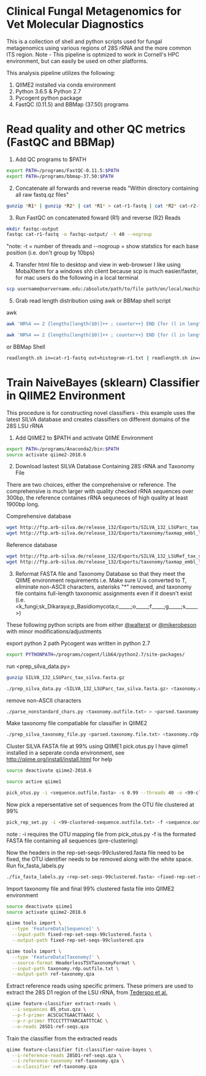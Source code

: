 # Clinical Fungal Metagenomics for Vet Molecular Diagnostics
This is a collection of shell and python scripts used for fungal metagenomics using various regions of 28S rRNA
and the more common ITS region. Note -  This pipeline is optmized to work in Cornell's HPC environment, but can
easily be used on other platforms.

This analysis pipeline utilizes the following:
1. QIIME2 installed via conda environment
2. Python 3.6.5 & Python 2.7
3. Pycogent python package
4. FastQC (0.11.5) and BBMap (37.50) programs

# Read quality and other QC metrics (FastQC and BBMap)
1. Add QC programs to $PATH

```bash
export PATH=/programs/FastQC-0.11.5:$PATH
export PATH=/programs/bbmap-37.50:$PATH
```
2. Concatenate all forwards and reverse reads
"Within directory containing all raw fastq.qz files" 
```bash
gunzip *R1* | gunzip *R2* | cat *R1* > cat-r1-fastq | cat *R2* cat-r2-fastq
```
3. Run FastQC on concatenated foward (R1) and reverse (R2) Reads
```bash
mkdir fastqc-output
fastqc cat-r1-fastq -o fastqc-output/ -t 40 --nogroup
```
 "note: -t = number of threads and --nogroup = show statstics for each base position (i.e. don't group by 10bps)
    
4. Transfer html file to desktop and view in web-browser
 I like using MobaXterm for a windows shh client because scp is much easier/faster, for mac users do the following in a local terminal
```bash
scp username@servername.edu:/absolute/path/to/file path/on/local/machine/
```
 
5. Grab read length distribution using awk or BBMap shell script

awk
```bash
awk 'NR%4 == 2 {lengths[length($0)]++ ; counter++} END {for (l in lengths) {print l, lengths[l]}; print "total reads: " counter}' cat-r1.fastq > readlength-r1.txt

awk 'NR%4 == 2 {lengths[length($0)]++ ; counter++} END {for (l in lengths) {print l, lengths[l]}; print "total reads: " counter}' cat-r2.fastq > readlength-r2.txt
```
or BBMap Shell
```bash
readlength.sh in=cat-r1-fastq out=histogram-r1.txt | readlength.sh in=cat-r2-fastq out=histogram-r2.txt
``` 

# Train NaiveBayes (sklearn) Classifier in QIIME2 Environment
 This procedure is for constructing novel classifiers - this example uses the latest SILVA database and creates classifiers on different domains of the 28S LSU rRNA

1. Add QIIME2 to $PATH and activate QIIME Environment
```bash
export PATH=/programs/Anaconda2/bin:$PATH
source activate qiime2-2018.6 
```

2. Download lastest SILVA Database Containing 28S rRNA and Taxonomy File

 There are two choices, either the comprehensive or reference. The comprehensive is much larger with quality checked rRNA sequences over 300bp,
 the reference containes rRNA sequneces of high quality at least 1900bp long.  

Comprehensive database
```bash
wget http://ftp.arb-silva.de/release_132/Exports/SILVA_132_LSUParc_tax_silva.fasta.gz  
wget http://ftp.arb-silva.de/release_132/Exports/taxonomy/taxmap_embl_lsu_parc_132.txt.gz
```

Reference database
```bash
wget http://ftp.arb-silva.de/release_132/Exports/SILVA_132_LSURef_tax_silva.fasta.gz
wget http://ftp.arb-silva.de/release_132/Exports/taxonomy/taxmap_embl_lsu_parc_132.txt.gz
```


3. Reformat FASTA file and Taxonomy Database so that they meet the QIIME environment requirements 
 i.e. Make sure U is converted to T, eliminate non-ASCII characters, asterisks "*" removed, and taxonomy file contains full-length taxonomic assignments even if it doesn't exist (i.e. <k_fungi;sk_Dikaraya;p_Basidiomycota;c_____;o_____;f_____;g_____;s_____>)

These following python scripts are from either [@walterst](https://gist.github.com/walterst) or [@mikerobeson](https://github.com/mikerobeson/Misc_Code/tree/master/SILVA_to_RDP) with minor modifications/adjustments

export python 2 path Pycogent was written in python 2.7
```bash
export PYTHONPATH=/programs/cogent/lib64/python2.7/site-packages/
```

run <prep_silva_data.py>
```bash
gunzip SILVA_132_LSUParc_tax_silva.fasta.gz

./prep_silva_data.py <SILVA_132_LSUParc_tax_silva.fasta.gz> <taxonomy.outfile.txt> <sequence.outfile.fasta>
```

remove non-ASCII characters
```bash
./parse_nonstandard_chars.py <taxonomy.outfile.txt> > <parsed.taxonomy.file.txt>
```

Make taxonomy file compatiable for classifier in QIIME2
```bash
./prep_silva_taxonomy_file.py <parsed.taxonomy.file.txt> <taxonomy.rdp.outfile.txt>
```

Cluster SILVA FASTA file at 99% using QIIME1 pick.otus.py
 I have qiime1 installed in a seperate conda environment, see http://qiime.org/install/install.html for help
```bash
source deactivate qiime2-2018.6

source active qiime1

pick_otus.py -i <sequence.outfile.fasta> -s 0.99 --threads 40 -o <99-clustered-sequence.outfile>
```

Now pick a repersentative set of sequences from the OTU file clustered at 99%
```bash
pick_rep_set.py -i <99-clustered-sequence.outfile.txt> -f <sequence.outfile.fasta> -o <rep-set-seqs-99clustered.fasta>
```
note : -i requires the OTU mapping file from pick_otus.py -f is the formated FASTA file containing all sequences (pre-clustering)

Now the headers in the rep-set-seqs-99clustered.fasta file need to be fixed, the OTU identifier needs to be removed along with the white space.
Run fix_fasta_labels.py
```bash
./fix_fasta_labels.py <rep-set-seqs-99clustered.fasta> <fixed-rep-set-seqs-99clustered.fasta>
```

Import taxonomy file and final 99% clustered fasta file into QIIME2 environment

```bash
source deactivate qiime1
source activate qiime2-2018.6

qiime tools import \
  --type 'FeatureData[Sequence]' \
  --input-path fixed-rep-set-seqs-99clustered.fasta \
  --output-path fixed-rep-set-seqs-99clustered.qza

qiime tools import \
  --type 'FeatureData[Taxonomy]' \
  --source-format HeaderlessTSVTaxonomyFormat \
  --input-path taxonomy.rdp.outfile.txt \
  --output-path ref-taxonomy.qza
```

Extract reference reads using specific primers.
 These primers are used to extract the 28S D1 region of the LSU rRNA, from [Tedersoo et al.](https://mycokeys.pensoft.net/article/4852/)

```bash
qiime feature-classifier extract-reads \
  --i-sequences 85_otus.qza \
  --p-f-primer ACSCGCTGAACTTAAGC \
  --p-r-primer TTCCCTTTYARCAATTTCAC \
  --o-reads 28SD1-ref-seqs.qza
```

Train the classifier from the extracted reads

```bash
qiime feature-classifier fit-classifier-naive-bayes \
  --i-reference-reads 28SD1-ref-seqs.qza \
  --i-reference-taxonomy ref-taxonomy.qza \
  --o-classifier ref-taxonomy.qza
```


